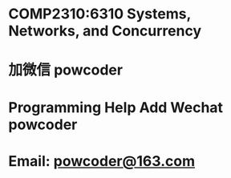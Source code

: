 # COMP2310:6310 Systems, Networks, and Concurrency
# 加微信 powcoder

# Programming Help Add Wechat powcoder

# Email: powcoder@163.com

